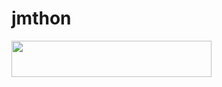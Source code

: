 # jmthon

<p align="left"><a href="https://heroku.com/deploy?template=https://github.com/hatem124/musi"> <img src="https://img.shields.io/badge/Deploy%20To%20Heroku-purple?style=for-the-badge&logo=heroku" width="320" height="58.45"/></a></p>
